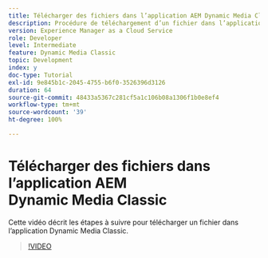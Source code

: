 ```yaml
---
title: Télécharger des fichiers dans l’application AEM Dynamic Media Classic
description: Procédure de téléchargement d’un fichier dans l’application Dynamic Media Classic
version: Experience Manager as a Cloud Service
role: Developer
level: Intermediate
feature: Dynamic Media Classic
topic: Development
index: y
doc-type: Tutorial
exl-id: 9e845b1c-2045-4755-b6f0-3526396d3126
duration: 64
source-git-commit: 48433a5367c281cf5a1c106b08a1306f1b0e8ef4
workflow-type: tm+mt
source-wordcount: '39'
ht-degree: 100%

---
```


# Télécharger des fichiers dans l’application AEM Dynamic Media Classic

Cette vidéo décrit les étapes à suivre pour télécharger un fichier dans l’application Dynamic Media Classic.

>[!VIDEO](https://video.tv.adobe.com/v/3417832?quality=12&learn=on&captions=fre_fr)
